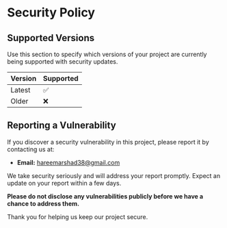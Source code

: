 # Security Policy

## Supported Versions

Use this section to specify which versions of your project are currently being supported with security updates.

| Version | Supported          |
| ------- | ------------------ |
| Latest  | :white_check_mark: |
| Older   | :x:                |

## Reporting a Vulnerability

If you discover a security vulnerability in this project, please report it by contacting us at:

- **Email:** hareemarshad38@gmail.com

We take security seriously and will address your report promptly. Expect an update on your report within a few days.

**Please do not disclose any vulnerabilities publicly before we have a chance to address them.**

Thank you for helping us keep our project secure.
